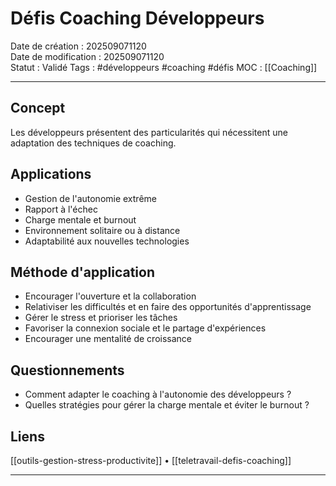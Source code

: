 # Défis Coaching Développeurs

Date de création : 202509071120  
Date de modification : 202509071120  
Statut : Validé
Tags : #développeurs #coaching #défis
MOC : [[Coaching]]
***

## Concept

Les développeurs présentent des particularités qui nécessitent une adaptation des techniques de coaching.

## Applications

- Gestion de l'autonomie extrême
- Rapport à l'échec
- Charge mentale et burnout
- Environnement solitaire ou à distance
- Adaptabilité aux nouvelles technologies

## Méthode d'application

- Encourager l'ouverture et la collaboration
- Relativiser les difficultés et en faire des opportunités d'apprentissage
- Gérer le stress et prioriser les tâches
- Favoriser la connexion sociale et le partage d'expériences
- Encourager une mentalité de croissance

## Questionnements

- Comment adapter le coaching à l'autonomie des développeurs ?
- Quelles stratégies pour gérer la charge mentale et éviter le burnout ?

## Liens

[[outils-gestion-stress-productivite]] • [[teletravail-defis-coaching]]

***
